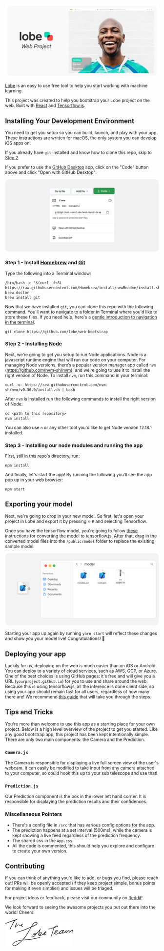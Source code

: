 ![](https://github.com/lobe/web-bootstrap/raw/master/assets/header.png)

[Lobe](http://lobe.ai/) is an easy to use free tool to help you start working with machine learning.

This project was created to help you bootstrap your Lobe project on the web. Built with [React](https://reactjs.org) and [Tensorflow.js](https://www.tensorflow.org/js).

## Installing Your Development Environment

You need to get you setup so you can build, launch, and play with your app. These instructions are written for macOS, the only system you can develop iOS apps on.

If you already have `git` installed and know how to clone this repo, skip to [Step 2](#step-2---installing-xcode).

If you prefer to use the [GitHub Desktop](https://desktop.github.com) app, click on the "Code" button above and click "Open with GitHub Desktop":

![](https://github.com/lobe/web-bootstrap/raw/master/assets/downloadProject.png)

### Step 1 - Install [Homebrew](http://brew.sh/) and [Git](https://git-scm.com)

Type the following into a Terminal window:

```shell
/bin/bash -c "$(curl -fsSL https://raw.githubusercontent.com/Homebrew/install/newReadme/install.sh)"
brew doctor
brew install git
```

Now that we have installed `git`, you can clone this repo with the following command. You'll want to navigate to a folder in Terminal where you'd like to store these files. If you need help, here's a [gentle introduction to navigation in the terminal](http//www.youtube.com/watch?v=zw7Nd67_aFw).

```shell
git clone https://github.com/lobe/web-bootstrap
```

### Step 2 - Installing [Node](https://nodejs.org/en/)

Next, we’re going to get you setup to run Node applications. Node is a javascript runtime engine that will run our code on your computer. For managing Node versions, there’s a popular version manager app called `nvm` (https://github.com/nvm-sh/nvm), and we’re going to use it to install the right version of Node. To install `nvm`, run this command in your terminal:

```shell
curl -o- https://raw.githubusercontent.com/nvm-sh/nvm/v0.36.0/install.sh | bash
```
After `nvm` is installed run the following commands to install the right version of Node:

```shell
cd <path to this repository>
nvm install
```

You can also use `n` or any other tool you'd like to get Node version 12.18.1 installed.

### Step 3 - Installing our node modules and running the app

First, still in this repo's directory, run:

```shell
npm install
```

And finally, let's start the app! By running the following you'll see the app pop up in your web browser:

```shell
npm start
```

## Exporting your model

Next, we're going to drop in your new model. So first, let's open your project in Lobe and export it by pressing `⌘-E` and selecting Tensorflow.

Once you have the tensorflow model, you're going to follow [these instructions for converting the model to tensorflow.js](https://github.com/tensorflow/tfjs/tree/master/tfjs-converter). After that, drag in the converted model files into the `/public/model` folder to replace the exisiting sample model:

![](https://github.com/lobe/web-bootstrap/raw/master/assets/modeldrag.png)

Starting your app up again by running `yarn start` will reflect these changes and show you your model live! Congratulations! :tada:


## Deploying your app

Luckily for us, deploying on the web is much easier than on iOS or Android. You can deploy to a variety of cloud services, such as AWS, GCP, or Azure. One of the best choices is using GitHub pages: it's free and will give you a URL (`yourproject.github.io`) for you to use and share around the web. Because this is using tensorflow.js, all the inference is done client side, so using your app should remain fast for all users, regardless of how many there are! We recommend [this guide](https://github.com/gitname/react-gh-pages) that will take you through the steps.

## Tips and Tricks

You're more than welcome to use this app as a starting place for your own project. Below is a high level overview of the project to get you started. Like any good bootstrap app, this project has been kept intentionally simple. There are only two main components: the Camera and the Prediction.

### `Camera.js`
The Camera is responsible for displaying a live full screen view of the user's webcam. It can easily be modified to take input from any camera attached to your computer, so could hook this up to your sub telescope and use that!

### `Prediction.js`
Our Prediction component is the box in the lower left hand corner. It is responsible for displaying the prediction results and their confidences.

### Miscellaneous Pointers
* There's a config file in `/src` that has various config options for the app. 
* The prediction happens at a set interval (500ms), while the camera is kept showing a live feed regardless of the prediction frequency.
* The shared css in the `App.css`.
* All the code is commented, this should help you explore and configure to create your own version.

## Contributing

If you can think of anything you'd like to add, or bugs you find, please reach out! PRs will be openly accepted (if they keep project simple, bonus points for making it even simplier) and issues will be triaged.

For project ideas or feedback, please visit our community on [Reddit](https://www.reddit.com/r/Lobe/)!

We look forward to seeing the awesome projects you put out there into the world! Cheers!

![team sig](https://github.com/lobe/iOS-bootstrap/raw/master/assets/lobeteam.png)
